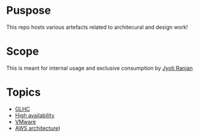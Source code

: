 # Puspose

This repo hosts various artefacts related to architecural and design work!

# Scope

This is meant for internal usage and exclusive consumption by [Jyoti Ranjan](jranjan.rmail.com)

# Topics

* [GLHC](GLHC)
* [High availability](high-availability)
* [VMware](VMware)
* [AWS architecture](https://docs.google.com/document/d/138M7R2cuAjN7XPzRz__7usq7HsCr0T4KHL1TFiLPRew/edit))

